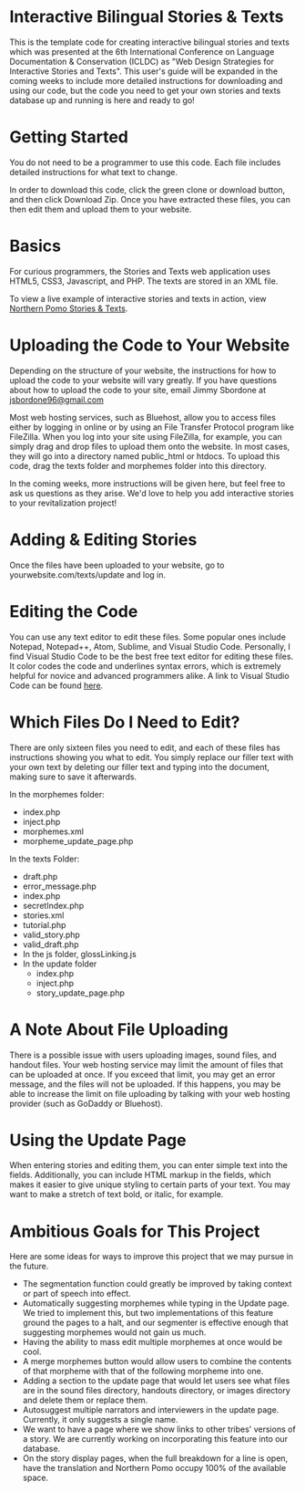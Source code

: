 # Interactive Bilingual Stories & Texts

This is the template code for creating interactive bilingual stories and texts which was presented at the 6th International Conference on Language Documentation & Conservation (ICLDC) as "Web Design Strategies for Interactive Stories and Texts". This user's guide will be expanded in the coming weeks to include more detailed instructions for downloading and using our code, but the code you need to get your own stories and texts database up and running is here and ready to go! 

# Getting Started

You do not need to be a programmer to use this code. Each file includes detailed instructions for what text to change.

In order to download this code, click the green clone or download button, and then click Download Zip. Once you have extracted these files, you can then edit them and upload them to your website.

# Basics

For curious programmers, the Stories and Texts web application uses HTML5, CSS3, Javascript, and PHP. The texts are stored in an XML file.

To view a live example of interactive stories and texts in action, view [Northern Pomo Stories & Texts](http://northernpomolanguagetools.com/texts). 

# Uploading the Code to Your Website

Depending on the structure of your website, the instructions for how to upload the code to your website will vary greatly. If you have questions about how to upload the code to your site, email Jimmy Sbordone at jsbordone96@gmail.com

Most web hosting services, such as Bluehost, allow you to access files either by logging in online or by using an File Transfer Protocol program like FileZilla. When you log into your site using FileZilla, for example, you can simply drag and drop files to upload them onto the website. In most cases, they will go into a directory named public_html or htdocs. To upload this code, drag the texts folder and morphemes folder into this directory. 

In the coming weeks, more instructions will be given here, but feel free to ask us questions as they arise. We'd love to help you add interactive stories to your revitalization project!

# Adding & Editing Stories

Once the files have been uploaded to your website, go to yourwebsite.com/texts/update and log in. 

# Editing the Code

You can use any text editor to edit these files. Some popular ones include Notepad, Notepad++, Atom, Sublime, and Visual Studio Code. Personally, I find Visual Studio Code to be the best free text editor for editing these files. It color codes the code and underlines syntax errors, which is extremely helpful for novice and advanced programmers alike. A link to Visual Studio Code can be found [here](https://code.visualstudio.com/). 

# Which Files Do I Need to Edit?

There are only sixteen files you need to edit, and each of these files has instructions showing you what to edit. You simply replace our filler text with your own text by deleting our filler text and typing into the document, making sure to save it afterwards.

In the morphemes folder:
- index.php
- inject.php
- morphemes.xml
- morpheme_update_page.php

In the texts Folder: 
- draft.php
- error_message.php
- index.php
- secretIndex.php
- stories.xml
- tutorial.php
- valid_story.php
- valid_draft.php
- In the js folder, glossLinking.js
- In the update folder
  - index.php
  - inject.php
  - story_update_page.php

# A Note About File Uploading
There is a possible issue with users uploading images, sound files, and handout files. Your web hosting service may limit the amount of files that can be uploaded at once. If you exceed that limit, you may get an error message, and the files will not be uploaded. If this happens, you may be able to increase the limit on file uploading by talking with your web hosting provider (such as GoDaddy or Bluehost). 

# Using the Update Page
When entering stories and editing them, you can enter simple text into the fields. Additionally, you can include HTML markup in the fields, which makes it easier to give unique styling to certain parts of your text. You may want to make a stretch of text bold, or italic, for example. 

# Ambitious Goals for This Project

Here are some ideas for ways to improve this project that we may pursue in the future.
- The segmentation function could greatly be improved by taking context or part of speech into effect.
- Automatically suggesting morphemes while typing in the Update page. We tried to implement this, but two implementations of this feature ground the pages to a halt, and our segmenter is effective enough that suggesting morphemes would not gain us much.
- Having the ability to mass edit multiple morphemes at once would be cool.
- A merge morphemes button would allow users to combine the contents of that morpheme with that of the following morpheme into one. 
- Adding a section to the update page that would let users see what files are in the sound files directory, handouts directory, or images directory and delete them or replace them.
- Autosuggest multiple narrators and interviewers in the update page. Currently, it only suggests a single name.
- We want to have a page where we show links to other tribes' versions of a story. We are currently working on incorporating this feature into our database.
- On the story display pages, when the full breakdown for a line is open, have the translation and Northern Pomo occupy 100% of the available space.
